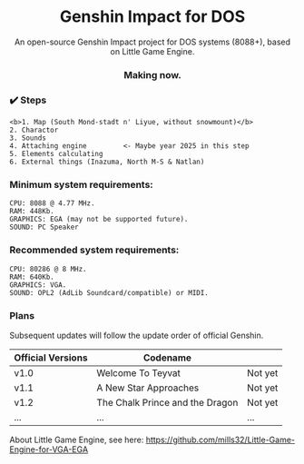 # <div align='center'>Genshin Impact for DOS</div>
<div align='center'>An open-source Genshin Impact project for DOS systems (8088+), based on Little Game Engine.</div>


### <div align='center'>Making now.</div>

### ✔️ Steps
    
    <b>1. Map (South Mond-stadt n' Liyue, without snowmount)</b>
    2. Charactor
    3. Sounds
    4. Attaching engine         <- Maybe year 2025 in this step
    5. Elements calculating
    6. External things (Inazuma, North M-S & Natlan)

### Minimum system requirements:

    CPU: 8088 @ 4.77 MHz.
    RAM: 448Kb.
    GRAPHICS: EGA (may not be supported future).
    SOUND: PC Speaker
    
### Recommended system requirements:

    CPU: 80286 @ 8 MHz.
    RAM: 640Kb.
    GRAPHICS: VGA.
    SOUND: OPL2 (AdLib Soundcard/compatible) or MIDI.


### Plans

Subsequent updates will follow the update order of official Genshin.


|Official Versions|Codename||
|-|-|-|
|v1.0|Welcome To Teyvat|Not yet|
|v1.1|A New Star Approaches|Not yet|
|v1.2|The Chalk Prince and the Dragon|Not yet|
|...|...|...|

About Little Game Engine, see here: https://github.com/mills32/Little-Game-Engine-for-VGA-EGA
